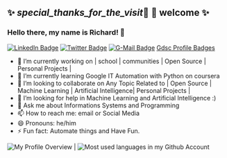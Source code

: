 ## ✨ _special_thanks_for_the_visit_🌱 🌱 welcome ✨ 
### Hello there, my name is Richard! 👋

[![LinkedIn Badge](https://img.shields.io/badge/LinkedIn-Profile-informational?style=flat&logo=linkedin&logoColor=white&color=blue)](https://www.linkedin.com/in/richard-dushime/)
[![Twitter Badge](https://img.shields.io/badge/Twitter-Profile-informational?style=flat&logo=twitter&logoColor=white&color=blue)](https://twitter.com/RichardDushime)
[![G-Mail Badge](https://img.shields.io/badge/-Gmail-EA4335?style=flat-square&logo=Gmail&logoColor=white&color=blue)](mailto://mudaherarich@gmail.com)
[Gdsc Profile Badges](https://developers.google.com/profile/u/richarddushime)


- 🔭 I’m currently working on | school | communities | Open Source | Personal Projects |
- 🌱 I’m currently learning Google IT Automation with Python on coursera
- 👯 I’m looking to collaborate on Any Topic Related to | Open Source | Machine Learning | Artificial Intelligence| Personal  Projects |
- 🤔 I’m looking for help in Machine Learning and Artificial Intelligence :) 
- 💬 Ask me about Informations Systems and Programming
- 📫 How to reach me: email or Social Media
- 😄 Pronouns: he/him
- ⚡ Fun fact: Automate things and Have Fun. 

![My Profile Overview](https://github-readme-stats.vercel.app/api?username=richarddushime&show_icons=true&theme=blue-green&count_private=true)
|
![Most used languages in my Github Account](https://github-readme-stats.vercel.app/api/top-langs/?username=richarddushime&layout=compact&theme=gotham&count_private=true)

